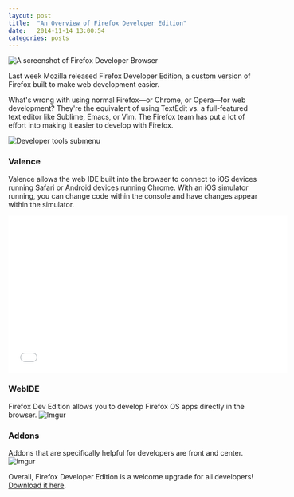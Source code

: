 ```yaml
---
layout: post
title:  "An Overview of Firefox Developer Edition"
date:   2014-11-14 13:00:54
categories: posts
---
```


![A screenshot of Firefox Developer Browser](http://i.imgur.com/3SIfFba.png)

Last week Mozilla released Firefox Developer Edition, a custom version of Firefox built to make web development easier. 

What's wrong with using normal Firefox—or Chrome, or Opera—for web development? They're the equivalent of using TextEdit vs. a full-featured text editor like Sublime, Emacs, or Vim. The Firefox team has put a lot of effort into making it easier to develop with Firefox.

![Developer tools submenu](http://i.imgur.com/NtpGaoP.png)

### Valence 
Valence allows the web IDE built into the browser to connect to iOS devices running Safari or Android devices running Chrome. With an iOS simulator running, you can change code within the console and have changes appear within the simulator.

<iframe width="560" height="315" src="//www.youtube.com/embed/eH0R10Ga4Hs" frameborder="0" allowfullscreen></iframe>

### WebIDE
Firefox Dev Edition allows you to develop Firefox OS apps directly in the browser.
![Imgur](http://i.imgur.com/ou1qNvZ.png)

### Addons
Addons that are specifically helpful for developers are front and center.
![Imgur](http://i.imgur.com/TQhPgTr.png)

Overall, Firefox Developer Edition is a welcome upgrade for all developers! [Download it here](https://www.mozilla.org/en-US/firefox/developer/).